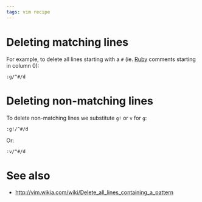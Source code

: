 ```yaml
---
tags: vim recipe
---
```


# Deleting matching lines

For example, to delete all lines starting with a `#` (ie. [Ruby](/wiki/Ruby) comments starting in column 0):

    :g/^#/d

# Deleting non-matching lines

To delete non-matching lines we substitute `g!` or `v` for `g`:

    :g!/^#/d

Or:

    :v/^#/d

# See also

-   <http://vim.wikia.com/wiki/Delete_all_lines_containing_a_pattern>

